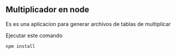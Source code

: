 
## Multiplicador en node

Es es una aplicacion para generar archivos de tablas de 
multiplicar

Ejecutar este comando

````
npm install
